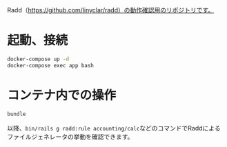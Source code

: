 Radd（https://github.com/linyclar/radd）の動作確認用のリポジトリです。

# 起動、接続
```bash
docker-compose up -d
docker-compose exec app bash
```

# コンテナ内での操作
```bash
bundle
```

以降、`bin/rails g radd:rule accounting/calc`などのコマンドでRaddによるファイルジェネレータの挙動を確認できます。
